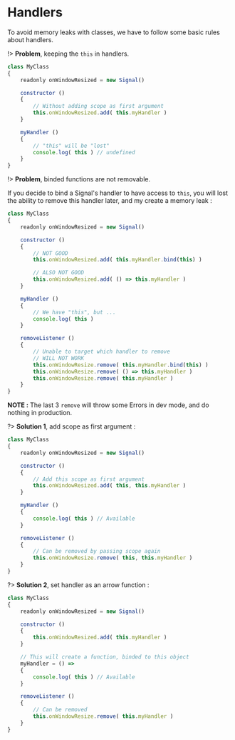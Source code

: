 # Handlers

To avoid memory leaks with classes, we have to follow some basic rules about handlers.

!> __Problem__, keeping the `this` in handlers.

```javascript
class MyClass
{
	readonly onWindowResized = new Signal()

	constructor ()
	{
		// Without adding scope as first argument
		this.onWindowResized.add( this.myHandler )
	}

	myHandler ()
	{
		// "this" will be "lost"
		console.log( this ) // undefined
	}
}
```

!> __Problem__, binded functions are not removable.

If you decide to bind a Signal's handler to have access to `this`, you will lost the ability to remove this handler later, and my create a memory leak :

```javascript
class MyClass
{
	readonly onWindowResized = new Signal()

	constructor ()
	{
		// NOT GOOD
		this.onWindowResized.add( this.myHandler.bind(this) )

		// ALSO NOT GOOD
		this.onWindowResized.add( () => this.myHandler )
	}

	myHandler ()
	{
		// We have "this", but ...
		console.log( this )
	}

	removeListener ()
	{
		// Unable to target which handler to remove
		// WILL NOT WORK
		this.onWindowResize.remove( this.myHandler.bind(this) )
		this.onWindowResize.remove( () => this.myHandler )
		this.onWindowResize.remove( this.myHandler )
	}
}
```

__NOTE :__ The last 3 `remove` will throw some Errors in dev mode, and do nothing in production.


?> __Solution 1__, add scope as first argument :

```javascript
class MyClass
{
	readonly onWindowResized = new Signal()

	constructor ()
	{
		// Add this scope as first argument
		this.onWindowResized.add( this, this.myHandler )
	}

	myHandler ()
	{
		console.log( this ) // Available
	}

	removeListener ()
	{
		// Can be removed by passing scope again
		this.onWindowResize.remove( this, this.myHandler )
	}
}
```

?> __Solution 2__, set handler as an arrow function :

```javascript
class MyClass
{
	readonly onWindowResized = new Signal()

	constructor ()
	{
		this.onWindowResized.add( this.myHandler )
	}

	// This will create a function, binded to this object
	myHandler = () =>
	{
		console.log( this ) // Available
	}

	removeListener ()
	{
		// Can be removed
		this.onWindowResize.remove( this.myHandler )
	}
}
```